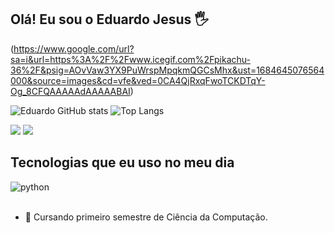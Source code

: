 ## Olá! Eu sou o Eduardo Jesus 🖐️

(https://www.google.com/url?sa=i&url=https%3A%2F%2Fwww.icegif.com%2Fpikachu-36%2F&psig=AOvVaw3YX9PuWrspMpqkmQGCsMhx&ust=1684645076564000&source=images&cd=vfe&ved=0CA4QjRxqFwoTCKDTqY-Og_8CFQAAAAAdAAAAABAI)

![Eduardo GitHub stats](https://github-readme-stats.vercel.app/api?username=EdwJezus&show_icons=true&theme=tokyonight&count_private=true)
![Top Langs](https://github-readme-stats.vercel.app/api/top-langs/?username=EdwJezus&layout=compact&theme=tokyonight)

<div> 
  <a href = "mailto:eduuhjesus14@gmail.com"><img src="https://img.shields.io/badge/-Gmail-%23333?style=for-the-badge&logo=gmail&logoColor=white" target="_blank"></a>
  <a href="https://www.linkedin.com/in/rafaella-ballerini-45875016a" target="_blank"><img src="https://img.shields.io/badge/-LinkedIn-%230077B5?style=for-the-badge&logo=linkedin&logoColor=white" target="_blank"></a> 
  
</div>

## Tecnologias que eu uso no meu dia

<div style="display: inline_block">
  <img align="center" alt="python" src="https://img.shields.io/badge/Python-3776AB?style=for-the-badge&logo=python&logoColor=white" />
</div><br/>

- 📒 Cursando primeiro semestre de Ciência da Computação.
